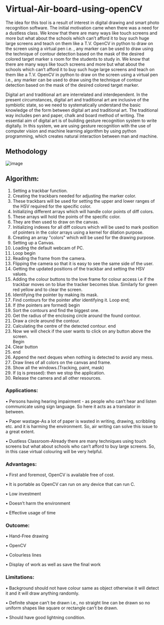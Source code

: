 # Virtual-Air-board-using-openCV

The idea for this tool is a result of interest in digital drawing and smart photo recognition software. The initial motivation came when there was a need for a dustless class. We know that there are many ways like touch screens and more but what about the schools which can’t afford it to buy such huge large screens and teach on them like a T.V. OpenCV in python to draw on the screen using a virtual pen i.e. , any marker can be used to draw using the technique of contour detection based on the mask of the desired colored target marker s room for the students to study in. We know that there are many ways like touch screens and more but what about the schools which can’t afford it to buy such huge large screens and teach on them like a T.V. OpenCV in python to draw on the screen using a virtual pen i.e., any marker can be used to draw using the technique of contour detection based on the mask of the desired colored target marker.


   Digital art and traditional art are interrelated and interdependent.  In the present circumstances, digital art and traditional art are inclusive of the symbiotic state, so we need to systematically understand the basic knowledge of the form between digital art and traditional art. The traditional way includes pen and paper, chalk and board method of writing. The essential aim of digital art is of building gesture recognition system to write digitally.  In this system, we are using gesture recognition with the use of computer vision and machine learning algorithm by using python programming, which creates natural interaction between man and machine. 

## Methodology 

![image](https://user-images.githubusercontent.com/108227459/178095632-4ea31e2e-ce3f-4cc7-840f-4073013c9ea6.png)

## Algorithm:
1. Setting a trackbar function.
2. Creating the trackbars needed for adjusting the marker color.
3. These trackbars will be used for setting the upper and lower ranges of the HSV required for the specific color.
4. Initializing different arrays which will handle color points of diff colors.
5. These arrays will hold the points of the specific color.
6. They are then used to draw on the canvas.
7. Initializing indexes for all diff colours which will be used to mark position of pointers in the color arrays using a kernel for dilation purpose.
8. Creating an array "colors" which will be used for the drawing purpose.
9. Setting up a Canvas.
10. Loading the default webcam of PC.
11. Loop begin
12. Reading the frame from the camera.
13. Flipping the camera so that it is easy to see the same side of the user.
14. Getting the updated positions of the trackbar and setting the HSV values.
15. Adding the colour buttons to the love frame for colour access i.e if the trackbar moves on to blue the tracker becomes blue. Similarly for green red yellow and to clear the screen.
16. Identifying the pointer by making its mask.
17. Find contours for the pointer after identifying it.
      Loop end;
18. If (the pointers are formed) begin
19. Sort the contours and find the biggest one.
20. Get the radius of the enclosing circle around the found contour.
21. Draw a circle around the contour.
22. Calculating the centre of the detected contour.
       end
23.  Now we will check if the user wants to click on any button above the screen.              
       Begin
24. Clear button
25. end
26. Append the next deques when nothing is detected to avoid any mess.
27. Draw lines of all colors on the canvas and frame.
28. Show all the windows.(Tracking, paint, mask)
29. If (q is pressed): then we stop the application.
30. Release the camera and all other resources.


### Applications: 

•	Persons having hearing impairment - as people who can’t hear and listen communicate using sign language. So here it acts as a translator in between.

•	Paper wastage-As a lot of paper is wasted in writing, drawing, scribbling etc. and it is harming the environment. So, air writing can solve this issue to a great extent.

•	Dustless Classroom-Already there are many techniques using touch screens but what about schools who can’t afford to buy large screens. So, in this case virtual colouring 
will be very helpful.


### Advantages: 

•	First and foremost, OpenCV is available free of cost.

•	It is portable as OpenCV can run on any device that can run C.

•	Low investment

•	Doesn’t harm the environment

•	Effective usage of time


### Outcome:

•	Hand-Free drawing

•	OpenCV

•	Colourless lines

•	Display of work as well as save the final work


### Limitations:

•	Background should not have colour same as object otherwise it will detect it and it will draw anything randomly.

•	 Definite shape can’t be drawn i.e., no straight line can be drawn so no uniform shapes like square or rectangle can’t be drawn.

•	Should have good lightning condition.


